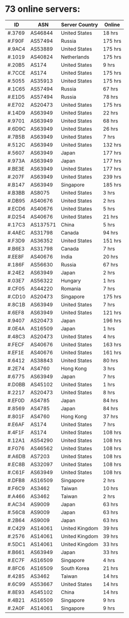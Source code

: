 # 73 online servers:

| ID | ASN | Server Country | Online |
| ------ | ------ | ------ | ------ |
| #.3769 | AS46844 | United States | 18 hrs |
| #.F90F | AS57494 | Russia | 175 hrs |
| #.9AC4 | AS53889 | United States | 175 hrs |
| #.1019 | AS40824 | Netherlands | 175 hrs |
| #.20B5 | AS174 | United States | 9 hrs |
| #.7CCE | AS174 | United States | 175 hrs |
| #.5055 | AS35913 | United States | 175 hrs |
| #.1C65 | AS57494 | Russia | 67 hrs |
| #.E1D5 | AS57494 | Russia | 78 hrs |
| #.E702 | AS20473 | United States | 175 hrs |
| #.14D9 | AS63949 | United States | 22 hrs |
| #.9701 | AS63949 | United States | 68 hrs |
| #.6D9C | AS63949 | United States | 26 hrs |
| #.7B5B | AS63949 | United States | 7 hrs |
| #.512C | AS63949 | United States | 132 hrs |
| #.5607 | AS63949 | Japan | 177 hrs |
| #.973A | AS63949 | Japan | 177 hrs |
| #.BE3E | AS63949 | United States | 177 hrs |
| #.207F | AS63949 | United States | 239 hrs |
| #.B147 | AS63949 | Singapore | 185 hrs |
| #.B3BB | AS8075 | United States | 3 hrs |
| #.DB95 | AS40676 | United States | 2 hrs |
| #.ECD6 | AS40676 | United States | 5 hrs |
| #.D254 | AS40676 | United States | 21 hrs |
| #.17C3 | AS137571 | China | 5 hrs |
| #.4AEC | AS31798 | Canada | 94 hrs |
| #.F3D9 | AS36352 | United States | 151 hrs |
| #.B6E3 | AS31798 | Canada | 7 hrs |
| #.EE8F | AS40676 | India | 20 hrs |
| #.186F | AS56630 | Russia | 67 hrs |
| #.24E2 | AS63949 | Japan | 2 hrs |
| #.03E7 | AS56322 | Hungary | 1 hrs |
| #.CF05 | AS44220 | Romania | 7 hrs |
| #.CD10 | AS20473 | Singapore | 175 hrs |
| #.8C1B | AS63949 | United States | 7 hrs |
| #.6EF8 | AS63949 | United States | 121 hrs |
| #.9407 | AS20473 | Japan | 196 hrs |
| #.0E4A | AS16509 | Japan | 1 hrs |
| #.48C3 | AS20473 | United States | 4 hrs |
| #.FECF | AS40676 | United States | 163 hrs |
| #.EF1E | AS40676 | United States | 161 hrs |
| #.6412 | AS38843 | United States | 80 hrs |
| #.2E74 | AS4760 | Hong Kong | 3 hrs |
| #.6775 | AS63949 | Japan | 7 hrs |
| #.D0BB | AS45102 | United States | 1 hrs |
| #.2217 | AS20473 | United States | 8 hrs |
| #.EF0D | AS4785 | Japan | 84 hrs |
| #.8569 | AS4785 | Japan | 84 hrs |
| #.801F | AS4760 | Hong Kong | 37 hrs |
| #.E6AF | AS174 | United States | 7 hrs |
| #.4F1F | AS174 | United States | 108 hrs |
| #.12A1 | AS54290 | United States | 108 hrs |
| #.F076 | AS46562 | United States | 108 hrs |
| #.A6DB | AS7203 | United States | 108 hrs |
| #.EC8B | AS32097 | United States | 108 hrs |
| #.C61F | AS63949 | United States | 108 hrs |
| #.DFB8 | AS16509 | Singapore | 2 hrs |
| #.F6C9 | AS3462 | Taiwan | 10 hrs |
| #.A466 | AS3462 | Taiwan | 2 hrs |
| #.AC34 | AS9009 | Japan | 63 hrs |
| #.56C8 | AS9009 | Japan | 63 hrs |
| #.2B64 | AS9009 | Japan | 63 hrs |
| #.C429 | AS14061 | United Kingdom | 39 hrs |
| #.2576 | AS14061 | United Kingdom | 39 hrs |
| #.5DC1 | AS14061 | United Kingdom | 33 hrs |
| #.B661 | AS63949 | Japan | 33 hrs |
| #.EC7F | AS16509 | Singapore | 4 hrs |
| #.8FC6 | AS16509 | South Korea | 21 hrs |
| #.4285 | AS3462 | Taiwan | 14 hrs |
| #.6C99 | AS53667 | United States | 14 hrs |
| #.8E93 | AS45102 | China | 14 hrs |
| #.4B21 | AS16509 | Singapore | 9 hrs |
| #.2A0F | AS14061 | Singapore | 9 hrs |

